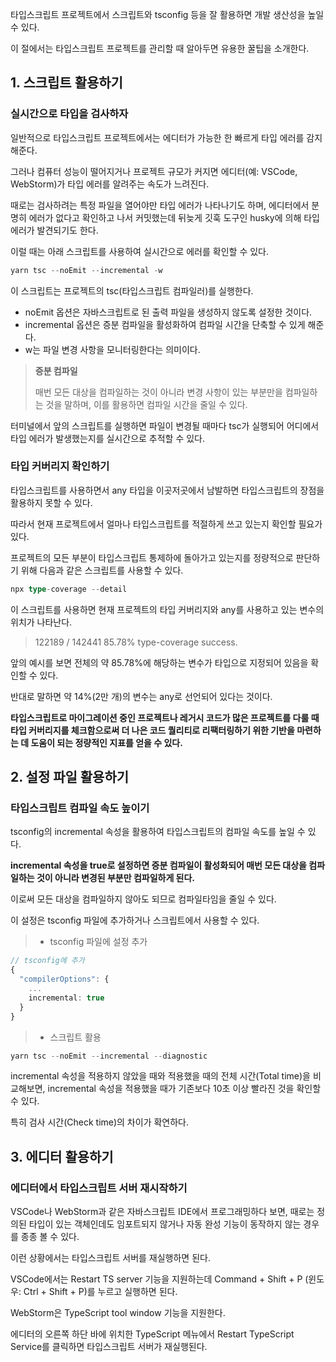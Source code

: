 타입스크립트 프로젝트에서 스크립트와 tsconfig 등을 잘 활용하면 개발 생산성을 높일 수 있다.

이 절에서는 타입스크립트 프로젝트를 관리할 때 알아두면 유용한 꿀팁을 소개한다.

## 1. 스크립트 활용하기

### 실시간으로 타입을 검사하자

일반적으로 타입스크립트 프로젝트에서는 에디터가 가능한 한 빠르게 타입 에러를 감지해준다.

그러나 컴퓨터 성능이 떨어지거나 프로젝트 규모가 커지면 에디터(예: VSCode, WebStorm)가 타입 에러를 알려주는 속도가 느려진다.

때로는 검사하려는 특정 파일을 열어야만 타입 에러가 나타나기도 하며, 에디터에서 분명히 에러가 없다고 확인하고 나서 커밋했는데 뒤늦게 깃훅 도구인 husky에 의해 타입 에러가 발견되기도 한다.

이럴 때는 아래 스크립트를 사용하여 실시간으로 에러를 확인할 수 있다.

```typescript
yarn tsc --noEmit --incremental -w
```

이 스크립트는 프로젝트의 tsc(타입스크립트 컴파일러)를 실행한다.

- noEmit 옵션은 자바스크립트로 된 출력 파일을 생성하지 않도록 설정한 것이다.
- incremental 옵션은 증분 컴파일을 활성화하여 컴파일 시간을 단축할 수 있게 해준다.
- w는 파일 변경 사항을 모니터링한다는 의미이다.

> **증분 컴파일**
>
> 매번 모든 대상을 컴파일하는 것이 아니라 변경 사항이 있는 부분만을 컴파일하는 것을 말하며, 이를 활용하면 컴파일 시간을 줄일 수 있다.

터미널에서 앞의 스크립트를 실행하면 파일이 변경될 때마다 tsc가 실행되어 어디에서 타입 에러가 발생했는지를 실시간으로 추적할 수 있다.

### 타입 커버리지 확인하기

타입스크립트를 사용하면서 any 타입을 이곳저곳에서 남발하면 타입스크립트의 장점을 활용하지 못할 수 있다.

따라서 현재 프로젝트에서 얼마나 타입스크립트를 적절하게 쓰고 있는지 확인할 필요가 있다.

프로젝트의 모든 부분이 타입스크립트 통제하에 돌아가고 있는지를 정량적으로 판단하기 위해 다음과 같은 스크립트를 사용할 수 있다.

```typescript
npx type-coverage --detail
```

이 스크립트를 사용하면 현재 프로젝트의 타입 커버리지와 any를 사용하고 있는 변수의 위치가 나타난다.

> 122189 / 142441 85.78%
> type-coverage success.

앞의 예시를 보면 전체의 약 85.78%에 해당하는 변수가 타입으로 지정되어 있음을 확인할 수 있다.

반대로 말하면 약 14%(2만 개)의 변수는 any로 선언되어 있다는 것이다.

**타입스크립트로 마이그레이션 중인 프로젝트나 레거시 코드가 많은 프로젝트를 다룰 때 타입 커버리지를 체크함으로써 더 나은 코드 퀄리티로 리팩터링하기 위한 기반을 마련하는 데 도움이 되는 정량적인 지표를 얻을 수 있다.**

## 2. 설정 파일 활용하기

### 타입스크립트 컴파일 속도 높이기

tsconfig의 incremental 속성을 활용하여 타입스크립트의 컴파일 속도를 높일 수 있다.

**incremental 속성을 true로 설정하면 증분 컴파일이 활성화되어 매번 모든 대상을 컴파일하는 것이 아니라 변경된 부분만 컴파일하게 된다.**

이로써 모든 대상을 컴파일하지 않아도 되므로 컴파일타임을 줄일 수 있다.

이 설정은 tsconfig 파일에 추가하거나 스크립트에서 사용할 수 있다.

> - tsconfig 파일에 설정 추가

```typescript
// tsconfig에 추가
{
  "compilerOptions": {
    ...
    incremental: true
  }
}
```

> - 스크립트 활용

```typescript
yarn tsc --noEmit --incremental --diagnostic
```

incremental 속성을 적용하지 않았을 때와 적용했을 때의 전체 시간(Total time)을 비교해보면, incremental 속성을 적용했을 때가 기존보다 10초 이상 빨라진 것을 확인할 수 있다.

특히 검사 시간(Check time)의 차이가 확연하다.

## 3. 에디터 활용하기

### 에디터에서 타입스크립트 서버 재시작하기

VSCode나 WebStorm과 같은 자바스크립트 IDE에서 프로그래밍하다 보면, 때로는 정의된 타입이 있는 객체인데도 임포트되지 않거나 자동 완성 기능이 동작하지 않는 경우를 종종 볼 수 있다.

이런 상황에서는 타입스크립트 서버를 재실행하면 된다.

VSCode에서는 Restart TS server 기능을 지원하는데 Command + Shift + P (윈도우: Ctrl + Shift + P)를 누르고 실행하면 된다.

WebStorm은 TypeScript tool window 기능을 지원한다.

에디터의 오른쪽 하단 바에 위치한 TypeScript 메뉴에서 Restart TypeScript Service를 클릭하면 타입스크립트 서버가 재실행된다.
